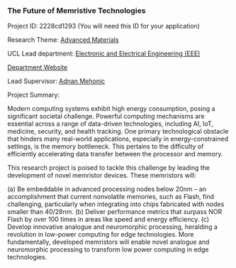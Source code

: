 ### The Future of Memristive Technologies

Project ID: 2228cd1293
(You will need this ID for your application)

Research Theme: [Advanced Materials](../themes/advanced-materials.md)

UCL Lead department: [Electronic and Electrical Engineering (EEE)](../departments/electronic-and-electrical-engineering.md)

[Department Website](https://www.ucl.ac.uk/electronic-electrical-engineering)

Lead Supervisor: [Adnan Mehonic](https://profiles.ucl.ac.uk/29074)

Project Summary:

Modern computing systems exhibit high energy consumption, posing a significant societal challenge. Powerful computing mechanisms are essential across a range of data-driven technologies, including AI, IoT, medicine, security, and health tracking. One primary technological obstacle that hinders many real-world applications, especially in energy-constrained settings, is the memory bottleneck. This pertains to the difficulty of efficiently accelerating data transfer between the processor and memory.

This research project is poised to tackle this challenge by leading the development of novel memristor devices. These memristors will:

(a) Be embeddable in advanced processing nodes below 20nm – an accomplishment that current nonvolatile memories, such as Flash, find challenging, particularly when integrating into chips fabricated with nodes smaller than 40/28nm.
(b) Deliver performance metrics that surpass NOR Flash by over 100 times in areas like speed and energy efficiency.
(c) Develop innovative analogue and neuromorphic processing, heralding a revolution in low-power computing for edge technologies.
More fundamentally, developed memristors will enable novel analogue and neuromorphic processing to transform low power computing in edge technologies.
